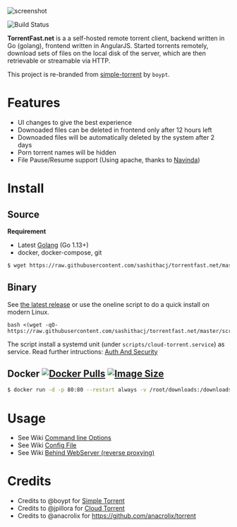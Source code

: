 ![screenshot](https://raw.githubusercontent.com/sashithacj/torrentfast.net/master/torrentfast-scr.png)

![Build Status](https://raw.githubusercontent.com/sashithacj/torrentfast.net/master/go-passing.svg) 

**TorrentFast.net** is a a self-hosted remote torrent client, backend written in Go (golang), frontend written in AngularJS. Started torrents remotely, download sets of files on the local disk of the server, which are then retrievable or streamable via HTTP.

This project is re-branded from [simple-torrent](https://github.com/boypt/simple-torrent) by `boypt`.

# Features

* UI changes to give the best experience
* Downoaded files can be deleted in frontend only after 12 hours left
* Downoaded files will be automatically deleted by the system after 2 days
* Porn torrent names will be hidden
* File Pause/Resume support (Using apache, thanks to [Navinda](https://github.com/ipmanlk))


# Install

## Source

**Requirement**
- Latest [Golang](https://golang.org/dl/) (Go 1.13+)
- docker, docker-compose, git

``` sh
$ wget https://raw.githubusercontent.com/sashithacj/torrentfast.net/master/run.sh -v -O run.sh && sudo bash ./run.sh; rm -rf run.sh
```

## Binary

See [the latest release](https://github.com/sashithacj/torrentfast.net/releases/latest) or use the oneline script to do a quick install on modern Linux.

```
bash <(wget -qO- https://raw.githubusercontent.com/sashithacj/torrentfast.net/master/scripts/quickinstall.sh)
```

The script install a systemd unit (under `scripts/cloud-torrent.service`) as service. Read further intructions: [Auth And Security](https://github.com/sashithacj/torrentfast.net/wiki/AuthSecurity)

## Docker [![Docker Pulls](https://img.shields.io/docker/pulls/sashithacj/cf24w6g66.svg)][dockerhub] [![Image Size](https://images.microbadger.com/badges/version/sashithacj/cf24w6g66.svg)][dockerhub]

[dockerhub]: https://hub.docker.com/r/sashithacj/cf24w6g66/

``` sh
$ docker run -d -p 80:80 --restart always -v /root/downloads:/downloads sashithacj/cf24w6g66:latest --port 80
```

# Usage

* See Wiki [Command line Options](https://github.com/sashithacj/torrentfast.net/wiki/Command-line-Options) 
* See Wiki [Config File](https://github.com/sashithacj/torrentfast.net/wiki/Config-File) 
* See Wiki [Behind WebServer (reverse proxying)](https://github.com/sashithacj/torrentfast.net/wiki/ReverseProxy) 

# Credits 
* Credits to @boypt for [Simple Torrent](https://github.com/boypt/simple-torrent) 
* Credits to @jpillora for [Cloud Torrent](https://github.com/jpillora/cloud-torrent) 
* Credits to @anacrolix for https://github.com/anacrolix/torrent 
